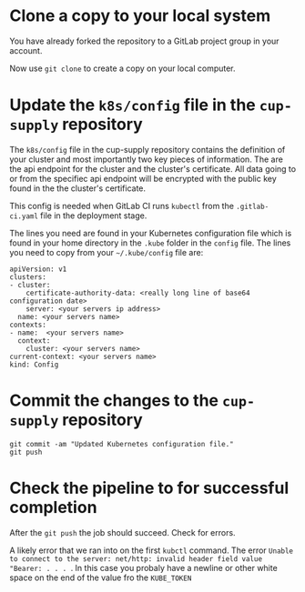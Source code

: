 

# Clone a copy to your local system

You have already forked the repository to a GitLab project group in
your account. 

Now use `git clone` to create a copy on your local computer.

# Update the `k8s/config` file in the `cup-supply` repository

The `k8s/config` file in the cup-supply repository contains the
definition of your cluster and most importantly two key pieces of
information.  The are the api endpoint for the cluster and the
cluster's certificate.  All data going to or from the specifiec api
endpoint will be encrypted with the public key found in the the
cluster's certificate.

This config is needed when GitLab CI runs `kubectl` from the
`.gitlab-ci.yaml` file in the deployment stage.

The lines you need are found in your Kubernetes configuration file
which is found in your home directory in the `.kube` folder in the
`config` file. The lines you need to copy from your `~/.kube/config`
file are:

```
apiVersion: v1
clusters:
- cluster:
    certificate-authority-data: <really long line of base64 configuration date>
    server: <your servers ip address>
  name: <your servers name>
contexts:
- name:  <your servers name>
  context:
    cluster: <your servers name>
current-context: <your servers name>
kind: Config
```

# Commit the changes to the `cup-supply` repository

```
git commit -am "Updated Kubernetes configuration file."
git push
```

# Check the pipeline to for successful completion

After the `git push` the job should succeed. Check for errors. 

A likely error that we ran into on the first `kubctl` command. The
error `Unable to connect to the server: net/http: invalid header field
value "Bearer: . . . `. In this case you probaly have a newline or
other white space on the end of the value fro the `KUBE_TOKEN`

